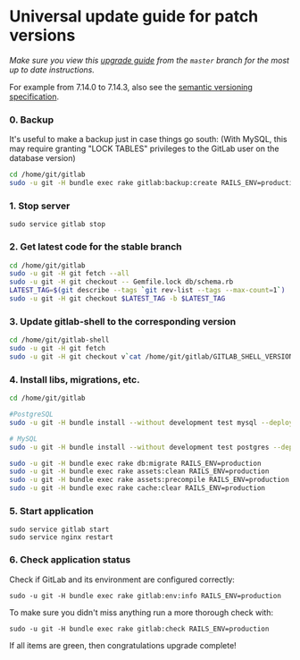# Universal update guide for patch versions
*Make sure you view this [upgrade guide](https://gitlab.com/gitlab-org/gitlab-ce/blob/master/doc/update/patch_versions.md) from the `master` branch for the most up to date instructions.*

For example from 7.14.0 to 7.14.3, also see the [semantic versioning specification](http://semver.org/).

### 0. Backup

It's useful to make a backup just in case things go south:
(With MySQL, this may require granting "LOCK TABLES" privileges to the GitLab user on the database version)

```bash
cd /home/git/gitlab
sudo -u git -H bundle exec rake gitlab:backup:create RAILS_ENV=production
```

### 1. Stop server

    sudo service gitlab stop

### 2. Get latest code for the stable branch

```bash
cd /home/git/gitlab
sudo -u git -H git fetch --all
sudo -u git -H git checkout -- Gemfile.lock db/schema.rb
LATEST_TAG=$(git describe --tags `git rev-list --tags --max-count=1`)
sudo -u git -H git checkout $LATEST_TAG -b $LATEST_TAG
```

### 3. Update gitlab-shell to the corresponding version

```bash
cd /home/git/gitlab-shell
sudo -u git -H git fetch
sudo -u git -H git checkout v`cat /home/git/gitlab/GITLAB_SHELL_VERSION` -b v`cat /home/git/gitlab/GITLAB_SHELL_VERSION`
```

### 4. Install libs, migrations, etc.

```bash
cd /home/git/gitlab

#PostgreSQL
sudo -u git -H bundle install --without development test mysql --deployment

# MySQL
sudo -u git -H bundle install --without development test postgres --deployment

sudo -u git -H bundle exec rake db:migrate RAILS_ENV=production
sudo -u git -H bundle exec rake assets:clean RAILS_ENV=production
sudo -u git -H bundle exec rake assets:precompile RAILS_ENV=production
sudo -u git -H bundle exec rake cache:clear RAILS_ENV=production
```

### 5. Start application

    sudo service gitlab start
    sudo service nginx restart

### 6. Check application status

Check if GitLab and its environment are configured correctly:

    sudo -u git -H bundle exec rake gitlab:env:info RAILS_ENV=production

To make sure you didn't miss anything run a more thorough check with:

    sudo -u git -H bundle exec rake gitlab:check RAILS_ENV=production

If all items are green, then congratulations upgrade complete!
